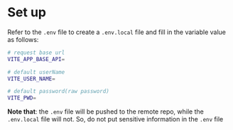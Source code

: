 # Set up

Refer to the `.env` file to create a `.env.local` file and fill in the variable value as follows:

```bash
# request base url
VITE_APP_BASE_API=

# default userName
VITE_USER_NAME=

# default password(raw password)
VITE_PWD=
```

**Note that**: the `.env` file will be pushed to the remote repo, while the `.env.local` file will not. So, do not put sensitive information in the `.env` file

